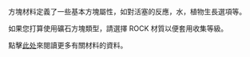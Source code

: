 方塊材料定義了一些基本方塊屬性，如對活塞的反應，水，植物生長選項等。

如果您打算使用礦石方塊類型，請選擇 ROCK 材質以便套用收集等級。

點擊[此处](https://mcreator.net/wiki/materials)來閱讀更多有關材料的資料。